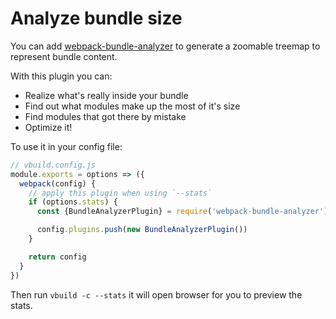 # Analyze bundle size

You can add [webpack-bundle-analyzer](https://github.com/th0r/webpack-bundle-analyzer) to generate a zoomable treemap to represent bundle content.

With this plugin you can: 

- Realize what's really inside your bundle
- Find out what modules make up the most of it's size
- Find modules that got there by mistake
- Optimize it!

To use it in your config file:

```js
// vbuild.config.js
module.exports = options => ({
  webpack(config) {
    // apply this plugin when using `--stats`
    if (options.stats) {
      const {BundleAnalyzerPlugin} = require('webpack-bundle-analyzer')

      config.plugins.push(new BundleAnalyzerPlugin())
    }

    return config
  }
})
```

Then run `vbuild -c --stats` it will open browser for you to preview the stats.
